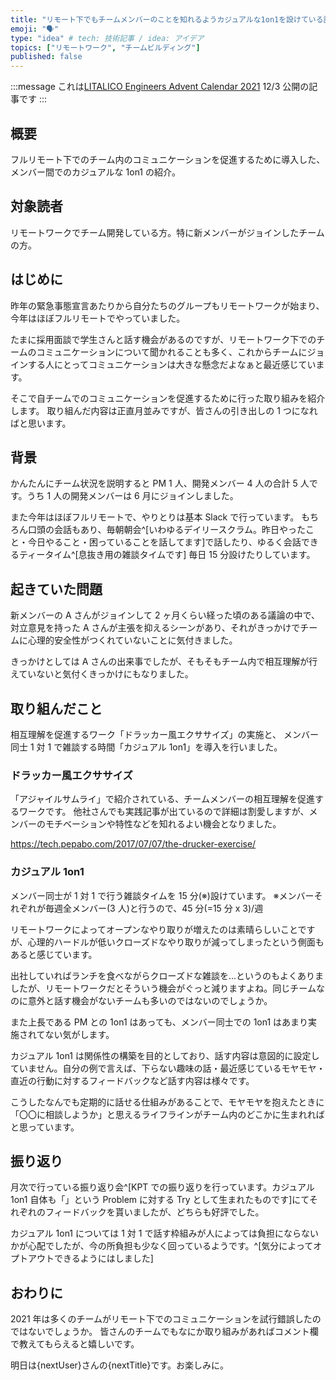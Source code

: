 ```yaml
---
title: "リモート下でもチームメンバーのことを知れるようカジュアルな1on1を設けている話"
emoji: "🗣"
type: "idea" # tech: 技術記事 / idea: アイデア
topics: ["リモートワーク", "チームビルディング"]
published: false
---
```


:::message
これは[LITALICO Engineers Advent Calendar 2021](https://qiita.com/advent-calendar/2021/litalico) 12/3 公開の記事です
:::

## 概要

フルリモート下でのチーム内のコミュニケーションを促進するために導入した、メンバー間でのカジュアルな 1on1 の紹介。

## 対象読者

リモートワークでチーム開発している方。特に新メンバーがジョインしたチームの方。

## はじめに

昨年の緊急事態宣言あたりから自分たちのグループもリモートワークが始まり、今年はほぼフルリモートでやっていました。

たまに採用面談で学生さんと話す機会があるのですが、リモートワーク下でのチームのコミュニケーションについて聞かれることも多く、これからチームにジョインする人にとってコミュニケーションは大きな懸念だよなぁと最近感じています。

そこで自チームでのコミュニケーションを促進するために行った取り組みを紹介します。
取り組んだ内容は正直月並みですが、皆さんの引き出しの 1 つになればと思います。

## 背景

かんたんにチーム状況を説明すると PM 1 人、開発メンバー 4 人の合計 5 人です。うち 1 人の開発メンバーは 6 月にジョインしました。

また今年はほぼフルリモートで、やりとりは基本 Slack で行っています。
もちろん口頭の会話もあり、毎朝朝会^[いわゆるデイリースクラム。昨日やったこと・今日やること・困っていることを話してます]で話したり、ゆるく会話できるティータイム^[息抜き用の雑談タイムです] 毎日 15 分設けたりしています。

## 起きていた問題

新メンバーの A さんがジョインして 2 ヶ月くらい経った頃のある議論の中で、対立意見を持った A さんが主張を抑えるシーンがあり、それがきっかけでチームに心理的安全性がつくれていないことに気付きました。

きっかけとしては A さんの出来事でしたが、そもそもチーム内で相互理解が行えていないと気付くきっかけにもなりました。

## 取り組んだこと

相互理解を促進するワーク「ドラッカー風エクササイズ」の実施と、
メンバー同士 1 対 1 で雑談する時間「カジュアル 1on1」を導入を行いました。

### ドラッカー風エクササイズ

「アジャイルサムライ」で紹介されている、チームメンバーの相互理解を促進するワークです。
他社さんでも実践記事が出ているので詳細は割愛しますが、メンバーのモチベーションや特性などを知れるよい機会となりました。

https://tech.pepabo.com/2017/07/07/the-drucker-exercise/

### カジュアル 1on1

メンバー同士が 1 対 1 で行う雑談タイムを 15 分(※)設けています。
※メンバーそれぞれが毎週全メンバー(3 人)と行うので、45 分(=15 分 x 3)/週

リモートワークによってオープンなやり取りが増えたのは素晴らしいことですが、心理的ハードルが低いクローズドなやり取りが減ってしまったという側面もあると感じています。

出社していればランチを食べながらクローズドな雑談を...というのもよくありましたが、リモートワークだとそういう機会がぐっと減りますよね。同じチームなのに意外と話す機会がないチームも多いのではないのでしょうか。

また上長である PM との 1on1 はあっても、メンバー同士での 1on1 はあまり実施されてない気がします。

カジュアル 1on1 は関係性の構築を目的としており、話す内容は意図的に設定していません。自分の例で言えば、下らない趣味の話・最近感じているモヤモヤ・直近の行動に対するフィードバックなど話す内容は様々です。

こうしたなんでも定期的に話せる仕組みがあることで、モヤモヤを抱えたときに「〇〇に相談しようか」と思えるライフラインがチーム内のどこかに生まれればと思っています。

## 振り返り

月次で行っている振り返り会^[KPT での振り返りを行っています。カジュアル 1on1 自体も「」という Problem に対する Try として生まれたものです]にてそれぞれのフィードバックを貰いましたが、どちらも好評でした。

カジュアル 1on1 については 1 対 1 で話す枠組みが人によっては負担にならないかが心配でしたが、今の所負担も少なく回っているようです。^[気分によってオプトアウトできるようにはしました]

## おわりに

2021 年は多くのチームがリモート下でのコミュニケーションを試行錯誤したのではないでしょうか。
皆さんのチームでもなにか取り組みがあればコメント欄で教えてもらえると嬉しいです。

明日は{nextUser}さんの{nextTitle}です。お楽しみに。
